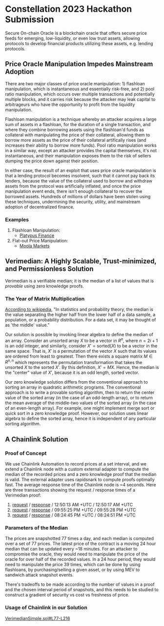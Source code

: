 # Constellation 2023 Hackathon Submission
Secure On-chain Oracle is a blockchain oracle that offers secure price feeds for emerging, low-liquidity, or even low trust assets, allowing protocols to develop financial products utilizing these assets, e.g. lending protocols.

## Price Oracle Manipulation Impedes Mainstream Adoption
There are two major classes of price oracle manipulation: 1) flashloan manipulation, which is instantaneous and essentially risk-free, and 2) pool ratio manipulation, which occurs over multiple transactions and potentially multiple blocks, and it carries risk because the attacker may leak capital to arbitrageurs who have the opportunity to profit from the liquidity manipulation.

Flashloan manipulation is a technique whereby an attacker acquires a large sum of assets in a flashloan, for the duration of a single transaction, and where they combine borrowing assets using the flashloan'd funds as collateral with manipulating the price of their collateral, allowing them to borrow more assets as the price of their collateral artifically rises (and increases their ability to borrow more funds). Pool ratio manipulation works in a similar way, except an attacker provides the capital themselves, it's not instantaneous, and their manipulation exposes them to the risk of sellers dumping the price down against their position.

In either case, the result of an exploit that uses price oracle manipulation is that a lending protocol becomes insolvent, such that it cannot pay back its lenders, because the value of the collateral used to borrow and withdraw assets from the protocol was artificially inflated, and once the price manipulation event ends, there isn't enough collateral to recover the borrowed assets. Hundreds of millions of dollars have been stolen using these techniques, undermining the security, utility, and mainstream adoption of decentralized finance.

### Examples
1. Flashloan Manipulation:
    - [Platypus Finance](https://rekt.news/platypus-rekt2/)
2. Flat-out Price Manipulation:
    - [Moola Markets](https://rekt.news/moola-markets-rekt/)

## Verimedian: A Highly Scalable, Trust-minimized, and Permissionless Solution
Verimedian is a verifiable median; it is the median of a list of values that is *provable* using zero knowledge proofs.

### The Year of Matrix Multiplication
[According to wikipedia](https://en.wikipedia.org/wiki/Median), "In statistics and probability theory, the median is the value separating the higher half from the lower half of a data sample, a population, or a probability distribution. For a data set, it may be thought of as 'the middle' value."

Our solution is possible by invoking linear algebra to define the median of an array. Consider an unsorted array $X$ to be a vector in $R^n$, where $n = 2i +1$ is an odd integer, and similarly, consider $X' = \text{sorted}(X)$ to be a vector in the same space. That is, $X'$ is a permutation of the vector $X$ such that its values are ordered from least to greatest. Then there exists a square matrix $M \in R^{n,n}$ which represents the permutation transformation that takes the unsorted $X$ to the sorted $X'$. By this definition, $X' = MX$. Hence, the median is the "center" value of $X'$, because it is an odd length, sorted vector.

Our zero knowledge solution differs from the conventional approach to sorting an array in quadratic arithmetic programs. The conventional approach is to write a provable sorting algorithm, then to return the center value of the sorted array (in the case of an odd-length array), or to return the mean average of the middle-two values of the sorted array (in the case of an even-length array). For example, one might implement merge sort or quick sort in a zero knowledge proof. However, our solution uses linear algebra to define the sorted array, hence it is independent of any particular sorting algorithm.

## A Chainlink Solution
### Proof of Concept
We use Chainlink Automation to record prices at a set interval, and we extend a Chainlink node with a custom external adapter to compute the median of the recorded prices and a zero knowledge proof that the median is valid. The external adapter uses rapidsnark to compute proofs optimally fast. The average response time of the Chainlink node is ~4 seconds. Here are three transactions showing the request / response times of a Verimedian proof:

  1. [request](https://sepolia.arbiscan.io/tx/0x91edad394de7c13c61f5ef1e34fbaadc8c632e347c70263778c8a269525b699b) / [response](https://sepolia.arbiscan.io/tx/0x594d9681b745babdd3af40a6157d74545db846574e1561270cae177f463190ba) / 12:50:13 AM +UTC / 12:50:17 AM +UTC
  2. [request](https://sepolia.arbiscan.io/tx/0xcf9ca5573342709b7a670f66d4d678d77147a147565ffa356614c456bdcc666a) / [response](https://sepolia.arbiscan.io/tx/0x1816973691f871773310356557021dd56141d22abe35966bbde5e765b434b1e4) / 09:55:25 PM +UTC / 09:55:28 PM +UTC
  3. [request](https://sepolia.arbiscan.io/tx/0x8a69ef5e616ccb46d7b983819af322d2d30371d3176796c312e2e33d1dd956d6) / [response](https://sepolia.arbiscan.io/tx/0xc0d0e128a8ef918503b04888ca970a7379cbd70d1eb0d0d56f7615b16cdca238) / 08:24:45 PM +UTC / 08:24:51 PM +UTC



### Parameters of the Median
The prices are snapshotted 77 times a day, and each median is computed over a set of 77 prices. The latest price of the contract is a moving 24 hour median that can be updated every ~18 minutes. For an attacker to compromise the oracle, they would need to manipulate the price of the oracle for over half of the recorded values. In a 24 hour period, they would need to manipulate the price 39 times, which can be done by using flashloans, by purchasing/selling a given asset, or by using MEV to sandwich attack snapshot events.

There's tradeoffs to be made according to the number of values in a proof and the chosen interval period of snapshots, and this needs to be studied to construct a gradient of security vs cost vs freshness of price.

### Usage of Chainlink in our Solution
[VerimedianSimple.sol#L77-L216](https://github.com/codename-mainstream-adoption/constellation/blob/main/smart_contracts/src/VerimedianSimple.sol#L77-L216)
